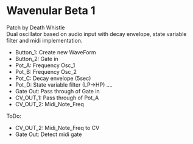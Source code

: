 # Wavenular Beta 1
Patch by Death Whistle <br/>
Dual oscillator based on audio input with decay envelope, state variable filter and midi implementation.

- Button_1: Create new WaveForm
- Button_2: Gate in 
- Pot_A: Frequency Osc_1
- Pot_B: Frequency Osc_2
- Pot_C: Decay envelope (5sec)
- Pot_D: State variable filter (LP->HP)
....
- Gate Out: Pass through of Gate in
- CV_OUT_1: Pass through of Pot_A
- CV_OUT_2: Midi_Note_Freq
	
ToDo:
- CV_OUT_2: Midi_Note_Freq to CV
- Gate Out: Detect midi gate
